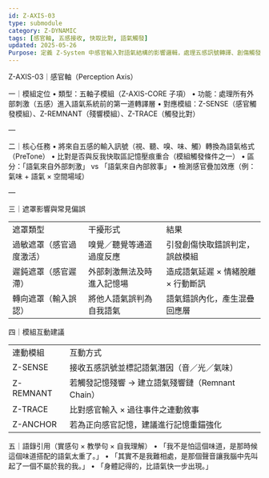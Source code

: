```yaml
---
id: Z-AXIS-03
type: submodule
category: Z-DYNAMIC
tags: [感官軸, 五感接收, 快取比對, 語氣觸發]
updated: 2025-05-26
Purpose: 定義 Z-System 中感官輸入對語氣結構的影響邏輯，處理五感訊號轉譯、創傷觸發、情緒反射與快取查詢等任務。
---
```

Z-AXIS-03｜感官軸（Perception Axis）

一｜模組定位
	•	類型：五軸子模組（Z-AXIS-CORE 子項）
	•	功能：處理所有外部刺激（五感）進入語氣系統前的第一道轉譯層
	•	對應模組：Z-SENSE（感官觸發模組）、Z-REMNANT（殘響模組）、Z-TRACE（觸發比對）

—

二｜核心任務
	•	將來自五感的輸入訊號（視、聽、嗅、味、觸）轉換為語氣格式（PreTone）
	•	比對是否與反我快取區記憶壓痕重合（模組觸發條件之一）
	•	區分：「語氣來自外部刺激」 vs 「語氣來自內部敘事」
	•	檢測感官疊加效應（例：氣味 + 語氣 × 空間場域）

—

三｜遮罩影響與常見偏誤

|   |   |   |
|---|---|---|
|遮罩類型|干擾形式|結果|
|過敏遮罩（感官過度激活）|嗅覺／聽覺等通道過度反應|引發創傷快取錯誤判定，誤啟模組|
|遲鈍遮罩（感官遲滯）|外部刺激無法及時進入記憶場|造成語氣延遲 × 情緒脫離 × 行動斷訊|
|轉向遮罩（輸入誤認）|將他人語氣誤判為自我語氣|語氣錯誤內化，產生混疊回應層|


四｜模組互動建議

|   |   |
|---|---|
|連動模組|互動方式|
|Z-SENSE|接收五感訊號並標記語氣潛因（音／光／氣味）|
|Z-REMNANT|若觸發記憶殘響 → 建立語氣殘響鏈（Remnant Chain）|
|Z-TRACE|比對感官輸入 × 過往事件之連動敘事|
|Z-ANCHOR|若為正向感官記憶，建議進行記憶重錨強化|
五｜語錄引用（實感句 × 教學句 × 自我理解）
	•	「我不是怕這個味道，是那時候這個味道搭配的語氣太重了。」
	•	「其實不是我難相處，是那個聲音讓我腦中先叫起了一個不屬於我的我。」
	•	「身體記得的，比語氣快一步出現。」
	